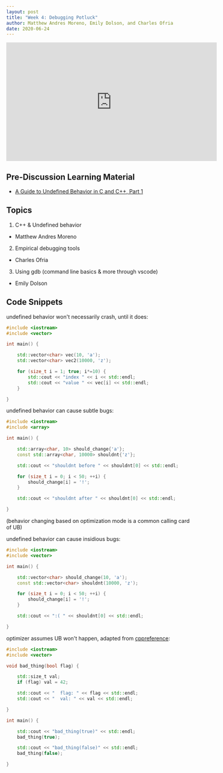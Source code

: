 ```yaml
---
layout: post
title: "Week 4: Debugging Potluck"
author: Matthew Andres Moreno, Emily Dolson, and Charles Ofria
date: 2020-06-24
---
```


<iframe width="560" height="315" src="https://www.youtube.com/embed/JuK41Jt2Z9Y" frameborder="0" allow="accelerometer; autoplay; encrypted-media; gyroscope; picture-in-picture" allowfullscreen></iframe>

## Pre-Discussion Learning Material

* [A Guide to Undefined Behavior in C and C++, Part 1](https://blog.regehr.org/archives/213)

## Topics

1. C++ & Undefined behavior
  * Matthew Andres Moreno
2. Empirical debugging tools
  * Charles Ofria
3. Using gdb (command line basics & more through vscode)
  * Emily Dolson

## Code Snippets

undefined behavior won't necessarily crash, until it does:
```c++
#include <iostream>
#include <vector>

int main() {

	std::vector<char> vec(10, 'a');
	std::vector<char> vec2(10000, 'z');

	for (size_t i = 1; true; i*=10) {
		std::cout << "index " << i << std::endl;
		std::cout << "value " << vec[i] << std::endl;
	}

}
```

undefined behavior can cause subtle bugs:
```c++
#include <iostream>
#include <array>

int main() {

	std::array<char, 10> should_change{'a'};
	const std::array<char, 10000> shouldnt{'z'};

	std::cout << "shouldnt before " << shouldnt[0] << std::endl;

	for (size_t i = 0; i < 50; ++i) {
		should_change[i] = '!';
	}

	std::cout << "shouldnt after " << shouldnt[0] << std::endl;

}
```
(behavior changing based on optimization mode is a common calling card of UB)


undefined behavior can cause insidious bugs:
```c++
#include <iostream>
#include <vector>

int main() {

	std::vector<char> should_change(10, 'a');
	const std::vector<char> shouldnt(10000, 'z');

	for (size_t i = 0; i < 50; ++i) {
		should_change[i] = '!';
	}

	std::cout << ":( " << shouldnt[0] << std::endl;

}
```

optimizer assumes UB won't happen, adapted from [cppreference](https://en.cppreference.com/w/cpp/language/ub#UB_and_optimization):
```c++
#include <iostream>
#include <vector>

void bad_thing(bool flag) {

	std::size_t val;
	if (flag) val = 42;

	std::cout << "  flag: " << flag << std::endl;
	std::cout << "  val: " << val << std::endl;

}

int main() {

	std::cout << "bad_thing(true)" << std::endl;
	bad_thing(true);

	std::cout << "bad_thing(false)" << std::endl;
	bad_thing(false);

}
```

